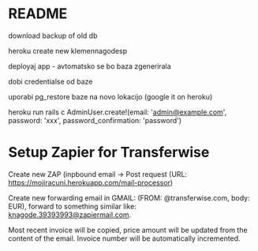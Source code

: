# README

download backup of old db

heroku create new klemennagodesp

deployaj app - avtomatsko se bo baza zgenerirala

dobi credentialse od baze

uporabi pg_restore baze na novo lokacijo (google it on heroku)

heroku run rails c
AdminUser.create!(email: 'admin@example.com', password: 'xxx', password_confirmation: 'password')


# Setup Zapier for Transferwise

Create new ZAP (inpbound email -> Post request (URL: https://mojiracuni.herokuapp.com/mail-processor)

Create new forwarding email in GMAIL: (FROM: @transferwise.com, body: EUR), forward to something similar like: knagode.39393993@zapiermail.com. 

Most recent invoice will be copied, price amount will be updated from the content of the email. Invoice number will be automatically incremented. 




